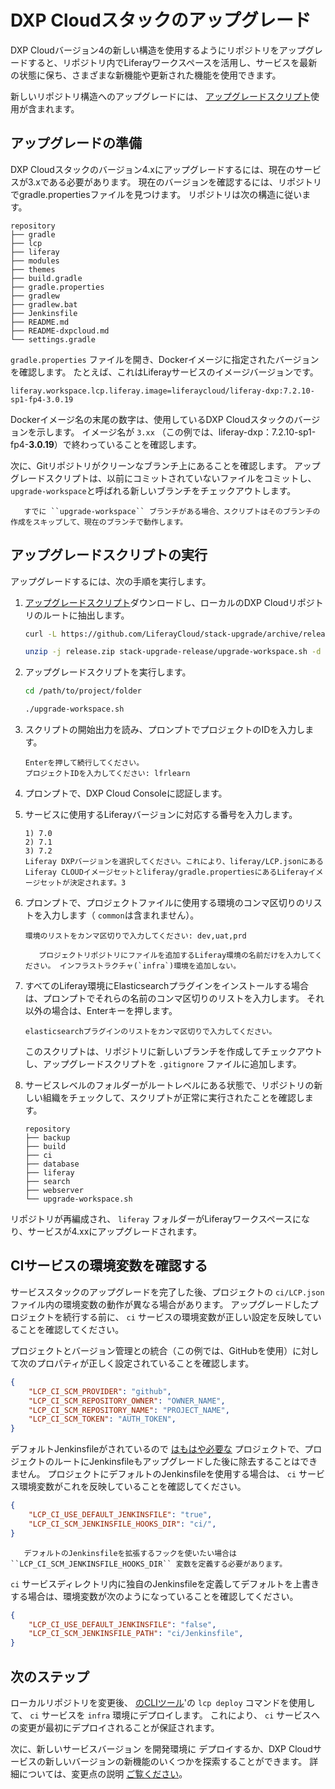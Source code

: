 # DXP Cloudスタックのアップグレード

DXP Cloudバージョン4の新しい構造を使用するようにリポジトリをアップグレードすると、リポジトリ内でLiferayワークスペースを活用し、サービスを最新の状態に保ち、さまざまな新機能や更新された機能を使用できます。

新しいリポジトリ構造へのアップグレードには、 [アップグレードスクリプト](https://github.com/LiferayCloud/stack-upgrade/archive/release.zip)使用が含まれます。

## アップグレードの準備

DXP Cloudスタックのバージョン4.xにアップグレードするには、現在のサービスが3.xである必要があります。 現在のバージョンを確認するには、リポジトリでgradle.propertiesファイルを見つけます。 リポジトリは次の構造に従います。

    repository
    ├── gradle
    ├── lcp
    ├── liferay
    ├── modules
    ├── themes
    ├── build.gradle
    ├── gradle.properties
    ├── gradlew
    ├── gradlew.bat
    ├── Jenkinsfile
    ├── README.md
    ├── README-dxpcloud.md
    └── settings.gradle

`gradle.properties` ファイルを開き、Dockerイメージに指定されたバージョンを確認します。 たとえば、これはLiferayサービスのイメージバージョンです。

``` properties
liferay.workspace.lcp.liferay.image=liferaycloud/liferay-dxp:7.2.10-sp1-fp4-3.0.19
```

Dockerイメージ名の末尾の数字は、使用しているDXP Cloudスタックのバージョンを示します。 イメージ名が `3.xx` （この例では、liferay-dxp：7.2.10-sp1-fp4-**3.0.19**）で終わっていることを確認します。

次に、Gitリポジトリがクリーンなブランチ上にあることを確認します。 アップグレードスクリプトは、以前にコミットされていないファイルをコミットし、 `upgrade-workspace`と呼ばれる新しいブランチをチェックアウトします。

``` important::
   すでに ``upgrade-workspace`` ブランチがある場合、スクリプトはそのブランチの作成をスキップして、現在のブランチで動作します。
```

## アップグレードスクリプトの実行

アップグレードするには、次の手順を実行します。

1.  [アップグレードスクリプト](https://github.com/LiferayCloud/stack-upgrade/archive/release.zip)ダウンロードし、ローカルのDXP Cloudリポジトリのルートに抽出します。

    ``` bash
    curl -L https://github.com/LiferayCloud/stack-upgrade/archive/release.zip -O
    ```

    ``` bash
    unzip -j release.zip stack-upgrade-release/upgrade-workspace.sh -d path/to/project/folder
    ```

2.  アップグレードスクリプトを実行します。

    ``` bash
    cd /path/to/project/folder
    ```

    ``` bash
    ./upgrade-workspace.sh
    ```

3.  スクリプトの開始出力を読み、プロンプトでプロジェクトのIDを入力します。
   
        Enterを押して続行してください。
        プロジェクトIDを入力してください: lfrlearn

4.  プロンプトで、DXP Cloud Consoleに認証します。

5.  サービスに使用するLiferayバージョンに対応する番号を入力します。
   
        1) 7.0
        2) 7.1
        3) 7.2
        Liferay DXPバージョンを選択してください。これにより、liferay/LCP.jsonにあるLiferay CLOUDイメージセットとliferay/gradle.propertiesにあるLiferayイメージセットが決定されます。3

6.  プロンプトで、プロジェクトファイルに使用する環境のコンマ区切りのリストを入力します（ `common`は含まれません）。
   
        環境のリストをカンマ区切りで入力してください: dev,uat,prd

    ``` important::
       プロジェクトリポジトリにファイルを追加するLiferay環境の名前だけを入力してください。 インフラストラクチャ(`infra`)環境を追加しない。
    ```

7.  すべてのLiferay環境にElasticsearchプラグインをインストールする場合は、プロンプトでそれらの名前のコンマ区切りのリストを入力します。 それ以外の場合は、Enterキーを押します。
   
        elasticsearchプラグインのリストをカンマ区切りで入力してください。

    このスクリプトは、リポジトリに新しいブランチを作成してチェックアウトし、アップグレードスクリプトを `.gitignore` ファイルに追加します。

8.  サービスレベルのフォルダーがルートレベルにある状態で、リポジトリの新しい組織をチェックして、スクリプトが正常に実行されたことを確認します。
   
        repository
        ├── backup
        ├── build
        ├── ci
        ├── database
        ├── liferay
        ├── search
        ├── webserver
        └── upgrade-workspace.sh

リポジトリが再編成され、 `liferay` フォルダーがLiferayワークスペースになり、サービスが4.xxにアップグレードされます。

## CIサービスの環境変数を確認する

サービススタックのアップグレードを完了した後、プロジェクトの `ci/LCP.json` ファイル内の環境変数の動作が異なる場合があります。 アップグレードしたプロジェクトを続行する前に、 `ci` サービスの環境変数が正しい設定を反映していることを確認してください。

プロジェクトとバージョン管理との統合（この例では、GitHubを使用）に対して次のプロパティが正しく設定されていることを確認します。

``` json
{
    "LCP_CI_SCM_PROVIDER": "github",
    "LCP_CI_SCM_REPOSITORY_OWNER": "OWNER_NAME",
    "LCP_CI_SCM_REPOSITORY_NAME": "PROJECT_NAME",
    "LCP_CI_SCM_TOKEN": "AUTH_TOKEN",
}
```

デフォルトJenkinsfileがされているので [はもはや必要な](./dxp-cloud-project-changes-in-version-4.md#ci-service-changes) プロジェクトで、プロジェクトのルートにJenkinsfileもアップグレードした後に除去することはできません。 プロジェクトにデフォルトのJenkinsfileを使用する場合は、 `ci` サービス環境変数がこれを反映していることを確認してください。

``` json
{
    "LCP_CI_USE_DEFAULT_JENKINSFILE": "true",
    "LCP_CI_SCM_JENKINSFILE_HOOKS_DIR": "ci/",
}
```

``` note::
   デフォルトのJenkinsfileを拡張するフックを使いたい場合は ``LCP_CI_SCM_JENKINSFILE_HOOKS_DIR`` 変数を定義する必要があります。
```

`ci` サービスディレクトリ内に独自のJenkinsfileを定義してデフォルトを上書きする場合は、環境変数が次のようになっていることを確認してください。

``` json
{
    "LCP_CI_USE_DEFAULT_JENKINSFILE": "false",
    "LCP_CI_SCM_JENKINSFILE_PATH": "ci/Jenkinsfile",
}
```

## 次のステップ

ローカルリポジトリを変更後、 [のCLIツール](./command-line-tool.md)'の `lcp deploy` コマンドを使用して、 `ci` サービスを `infra` 環境にデプロイします。 これにより、 `ci` サービスへの変更が最初にデプロイされることが保証されます。

次に、新しいサービスバージョン</a> を開発環境に デプロイするか、DXP Cloudサービスの新しいバージョンの新機能のいくつかを探索することができます。 詳細については、変更点の説明 [ご覧ください](./dxp-cloud-project-changes-in-version-4.md)。
